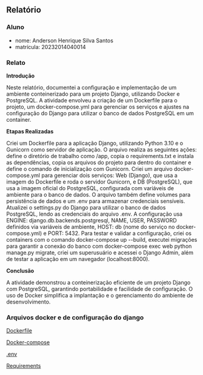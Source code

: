 

## Relatório

### Aluno

- nome: Anderson Henrique Silva Santos 
- matrícula: 20232014040014  

### Relato

**Introdução**

Neste relatório, documentei a configuração e implementação de um ambiente conteinerizado para um projeto Django, utilizando Docker e PostgreSQL. A atividade envolveu a criação de um Dockerfile para o projeto, um docker-compose.yml para gerenciar os serviços e ajustes na configuração do Django para utilizar o banco de dados PostgreSQL em um container.

**Etapas Realizadas**

Criei um Dockerfile para a aplicação Django, utilizando Python 3.10 e o Gunicorn como servidor de aplicação. O arquivo realiza as seguintes ações: define o diretório de trabalho como /app, copia o requirements.txt e instala as dependências, copia os arquivos do projeto para dentro do container e define o comando de inicialização com Gunicorn.
Criei um arquivo docker-compose.yml para gerenciar dois serviços: Web (Django), que usa a imagem do Dockerfile e roda o servidor Gunicorn, e DB (PostgreSQL), que usa a imagem oficial do PostgreSQL, configurada com variáveis de ambiente para o banco de dados. O arquivo também define volumes para persistência de dados e um .env para armazenar credenciais sensíveis.
Atualizei o settings.py do Django para utilizar o banco de dados PostgreSQL, lendo as credenciais do arquivo .env. A configuração usa ENGINE: django.db.backends.postgresql, NAME, USER, PASSWORD definidos via variáveis de ambiente, HOST: db (nome do serviço no docker-compose.yml) e PORT: 5432.
Para testar e validar a configuração, criei os containers com o comando docker-compose up --build, executei migrações para garantir a conexão do banco com docker-compose exec web python manage.py migrate, criei um superusuário e acessei o Django Admin, além de testar a aplicação em um navegador (localhost:8000).

**Conclusão**

A atividade demonstrou a conteinerização eficiente de um projeto Django com PostgreSQL, garantindo portabilidade e facilidade de configuração. O uso de Docker simplifica a implantação e o gerenciamento do ambiente de desenvolvimento.

### Arquivos docker e de configuração do django

[Dockerfile](mysite/Dockerfile)

[Docker-compose](mysite/docker.compose.yml)

[.env](mysite/.env)

[Requirements](mysite/requirements.txt)
